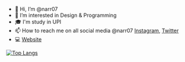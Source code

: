 - 👋 Hi, I’m @narr07
- 👀 I’m interested in Design & Programming
- 🎓 I'm study in UPI
- 📫 How to reach me on all social media @narr07 [Instagram](https://www.instagram.com/narr07/), [Twitter](https://twitter.com/narr_permadi)
- 💻 [Website](https://permadi.design/)

<!---
narr07/narr07 is a ✨ special ✨ repository because its `README.md` (this file) appears on your GitHub profile.
You can click the Preview link to take a look at your changes.
--->



[![Top Langs](https://github-readme-stats.vercel.app/api/top-langs/?username=narr07&langs_count=8)](https://github.com/narr07/github-readme-stats)

